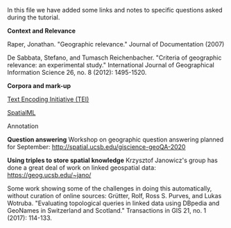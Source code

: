 In this file we have added some links and notes to specific questions asked during the tutorial.

**Context and Relevance**

Raper, Jonathan. "Geographic relevance." Journal of Documentation (2007)

De Sabbata, Stefano, and Tumasch Reichenbacher. "Criteria of geographic relevance: an experimental study." International Journal of Geographical Information Science 26, no. 8 (2012): 1495-1520.




**Corpora and mark-up**

[Text Encoding Initiative (TEI)](https://tei-c.org/)

[SpatialML](https://www.researchgate.net/publication/220147814_SpatialML_Annotation_scheme_resources_and_evaluation)

Annotation

**Question answering**
Workshop on geographic question answering planned for September: http://spatial.ucsb.edu/giscience-geoQA-2020

**Using triples to store spatial knowledge**
Krzysztof Janowicz's group has done a great deal of work on linked geospatial data: https://geog.ucsb.edu/~jano/

Some work showing some of the challenges in doing this automatically, without curation of online sources:
Grütter, Rolf, Ross S. Purves, and Lukas Wotruba. "Evaluating topological queries in linked data using DBpedia and GeoNames in Switzerland and Scotland." Transactions in GIS 21, no. 1 (2017): 114-133.



